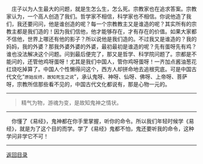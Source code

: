 &emsp;庄子以为人生最大的问题，就是生怎么生，怎么死。宗教家也在追求答案。宗教家认为，一个高人创造了我们。哲学家不相信，科学家也不相信。你说他造了我们，我还要问问，他是谁创造的呢？每一个宗教教主又是谁造的呢？其实所有的宗教主都是我们造的！因为我们信他，他才能够存在，才有存在的价值。如果大家都不信他，世界上哪还有他的影子？所以说他是我们造的。不过我又是谁造的？我的妈妈，我的外婆？那我外婆外婆的外婆，最初最初是谁造的呢？先有蛋呀先有鸡？谁也没法解决这个问题。问到最后便完了，那又是哲学、科学院问题了。宗都是不能问的，还管他鸡呀蛋呀！尤其是我们中国人，管你鸡呀蛋呀！一齐加点酱油葱花红烧吃掉算了。中国人个性懒得问这个，西方人却拼命地去追根究底。可是中国古代文化“``原始反终，故知死生之说``”，承认鬼呀、神呀、仙呀、佛呀、上帝呀、菩萨呀，宗教所信那些看不见的，中国古代文化都说有，那是心物一元的。
___
> 精气为物，游魂为变，是故知鬼神之情状。 
___
&emsp;你懂了《易经》，鬼神都在你手里掌握，听你的命令。所以我们年轻时候学《易经》，就是为了这个目的而学。学了《易经》鬼都不怕，鬼还要听我的命令，这种学问非学它不可！
___
[返回目录](../../../master/README.md#目录)